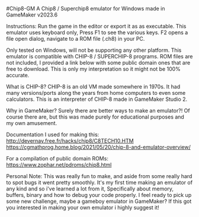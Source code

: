 #Chip8-GM
A Chip8 / Superchip8 emulator for Windows made in GameMaker v2023.6

Instructions:
Run the game in the editor or export it as as executable.
This emulator uses keyboard only, Press F1 to see the various keys.
F2 opens a file open dialog, navigate to a ROM file (.ch8) in your PC.

Only tested on Windows, will not be supporting any other platform.
This emulator is compatible with CHIP-8 / SUPERCHIP-8 programs.
ROM files are not included, I provided a link below with some public domain ones
that are free to download.
This is only my interpretation so it might not be 100% accurate.

What is CHIP-8?
CHIP-8 is an old VM made somewhere in 1970s.
It had many versions/ports along the years from home computers to even some calculators.
This is an interpreter of CHIP-8 made in GameMaker Studio 2. 

Why in GameMaker? Surely there are better ways to make an emulator?!
Of course there are, but this was made purely for educational purposes and my own amusement.

Documentation I used for making this:
http://devernay.free.fr/hacks/chip8/C8TECH10.HTM
https://cgmathprog.home.blog/2021/05/20/chip-8-and-emulator-overview/

For a compilation of public domain ROMs:
https://www.zophar.net/pdroms/chip8.html

Personal Note:
This was really fun to make, and aside from some really hard to spot bugs 
it went pretty smoothly.
It's my first time making an emulator of any kind and so i've learned a lot from it,
Specifically about memory, buffers, binary and how to debug your code properly.
I feel ready to pick up some new challenge, maybe a gameboy emulator in GameMaker?
If this got you interested in making your own emulator i highly suggest it!